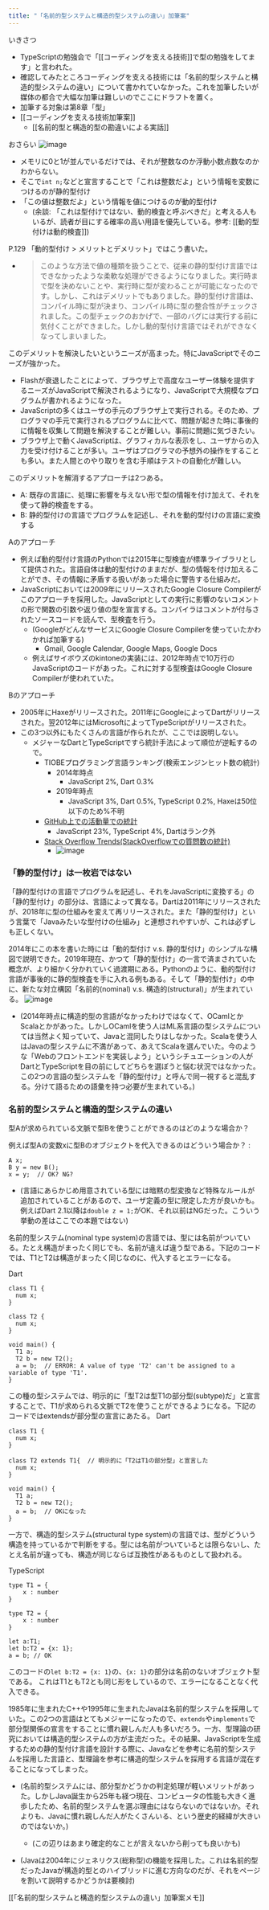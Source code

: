 ```yaml
---
title: "「名前的型システムと構造的型システムの違い」加筆案"
---
```


いきさつ
- TypeScriptの勉強会で「[[コーディングを支える技術]]で型の勉強をしてます」と言われた。
- 確認してみたところコーディングを支える技術には「名前的型システムと構造的型システムの違い」について書かれていなかった。これを加筆したいが媒体の都合で大幅な加筆は難しいのでここにドラフトを置く。
- 加筆する対象は第8章「型」
- [[コーディングを支える技術加筆案]]
    - [[名前的型と構造的型の勘違いによる実話]]

おさらい
![image](https://gyazo.com/df9ab60204aa68fff5318dccb0c6a6da/thumb/1000)
- メモリに0と1が並んでいるだけでは、それが整数なのか浮動小数点数なのかわからない。
- そこで`int n;`などと宣言することで「これは整数だよ」という情報を変数につけるのが静的型付け
- 「この値は整数だよ」という情報を値につけるのが動的型付け
    - (余談: 「これは型付けではない、動的検査と呼ぶべきだ」と考える人もいるが、読者が目にする確率の高い用語を優先している。参考: [[動的型付けは動的検査]])

P.129 「動的型付け > メリットとデメリット」ではこう書いた。
- > このような方法で値の種類を扱うことで、従来の静的型付け言語ではできなかったような柔軟な処理ができるようになりました。実行時まで型を決めないことや、実行時に型が変わることが可能になったのです。しかし、これはデメリットでもありました。静的型付け言語は、コンパイル時に型が決まり、コンパイル時に型の整合性がチェックされました。この型チェックのおかげで、一部のバグには実行する前に気付くことができました。しかし動的型付け言語ではそれができなくなってしまいました。

このデメリットを解決したいというニーズが高まった。特にJavaScriptでそのニーズが強かった。
- Flashが衰退したことによって、ブラウザ上で高度なユーザー体験を提供するニーズがJavaScriptで解決されるようになり、JavaScriptで大規模なプログラムが書かれるようになった。
- JavaScriptの多くはユーザの手元のブラウザ上で実行される。そのため、プログラマの手元で実行されるプログラムに比べて、問題が起きた時に事後的に情報を収集して問題を解決することが難しい。事前に問題に気づきたい。
- ブラウザ上で動くJavaScriptは、グラフィカルな表示をし、ユーザからの入力を受け付けることが多い。ユーザはプログラマの予想外の操作をすることも多い。また人間とのやり取りを含む手順はテストの自動化が難しい。

このデメリットを解消するアプローチは2つある。
- A: 既存の言語に、処理に影響を与えない形で型の情報を付け加えて、それを使って静的検査をする。
- B: 静的型付けの言語でプログラムを記述し、それを動的型付けの言語に変換する

Aのアプローチ
- 例えば動的型付け言語のPythonでは2015年に型検査が標準ライブラリとして提供された。言語自体は動的型付けのままだが、型の情報を付け加えることができ、その情報に矛盾する扱いがあった場合に警告する仕組みだ。
- JavaScriptにおいては2009年にリリースされたGoogle Closure Compilerがこのアプローチを採用した。JavaScriptとしての実行に影響のないコメントの形で関数の引数や返り値の型を宣言する。コンパイラはコメントが付与されたソースコードを読んで、型検査を行う。
    - (GoogleがどんなサービスにGoogle Closure Compilerを使っていたかわかれば加筆する)
        - Gmail, Google Calendar, Google Maps, Google Docs
    - 例えばサイボウズのkintoneの実装には、2012年時点で10万行のJavaScriptのコードがあった。これに対する型検査はGoogle Closure Compilerが使われていた。

Bのアプローチ
- 2005年にHaxeがリリースされた。2011年にGoogleによってDartがリリースされた。翌2012年にはMicrosoftによってTypeScriptがリリースされた。
- この3つ以外にもたくさんの言語が作られたが、ここでは説明しない。
    - メジャーなDartとTypeScriptですら統計手法によって順位が逆転するので。
        - TIOBEプログラミング言語ランキング(検索エンジンヒット数の統計)
            - 2014年時点
                - JavaScript 2%, Dart 0.3%
            - 2019年時点
                - JavaScript 3%, Dart 0.5%, TypeScript 0.2%, Haxeは50位以下のため%不明
        - [GitHub上での活動量での統計](https://www.benfrederickson.com/ranking-programming-languages-by-github-users/)
            - JavaScript 23%, TypeScript 4%, Dartはランク外
        - [Stack Overflow Trends(StackOverflowでの質問数の統計)](https://insights.stackoverflow.com/trends?tags=typescript%2Cdart)
            - ![image](https://gyazo.com/b802e536503898b1cf8f4d767468c63b/thumb/1000)

### 「静的型付け」は一枚岩ではない
「静的型付けの言語でプログラムを記述し、それをJavaScriptに変換する」の「静的型付け」の部分は、言語によって異なる。Dartは2011年にリリースされたが、2018年に型の仕組みを変えて再リリースされた。また「静的型付け」という言葉で「Javaみたいな型付けの仕組み」と連想されやすいが、これは必ずしも正しくない。

2014年にこの本を書いた時には「動的型付け v.s. 静的型付け」のシンプルな構図で説明できた。2019年現在、かつて「静的型付け」の一言で済まされていた概念が、より細かく分かれていく過渡期にある。Pythonのように、動的型付け言語が事後的に静的型検査を手に入れる例もある。そして「静的型付け」の中に、新たな対立構図「名前的(nominal) v.s. 構造的(structural)」が生まれている。
![image](https://gyazo.com/e0eb641c58a9fa6f52db6e11fcbdecb1/thumb/1000)
- (2014年時点に構造的型の言語がなかったわけではなくて、OCamlとかScalaとかがあった。しかしOCamlを使う人はML系言語の型システムについては当然よく知っていて、Javaと混同したりはしなかった。Scalaを使う人はJavaの型システムに不満があって、あえてScalaを選んでいた。今のような「Webのフロントエンドを実装しよう」というシチュエーションの人がDartとTypeScriptを目の前にしてどちらを選ぼうと悩む状況ではなかった。この2つの言語の型システムを「静的型付け」と呼んで同一視すると混乱する。分けて語るための語彙を持つ必要が生まれている。)

### 名前的型システムと構造的型システムの違い

型Aが求められている文脈で型Bを使うことができるのはどのような場合か？

例えば型Aの変数xに型Bのオブジェクトを代入できるのはどういう場合か？
:

```
A x;
B y = new B();
x = y;  // OK? NG?
```


- (言語にあらかじめ用意されている型には暗黙の型変換など特殊なルールが追加されていることがあるので、ユーザ定義の型に限定した方が良いかも。例えばDart 2.1以降は`double z = 1;`がOK、それ以前はNGだった。こういう挙動の差はここでの本題ではない)

名前的型システム(nominal type system)の言語では、型には名前がついている。たとえ構造がまったく同じでも、名前が違えば違う型である。下記のコードでは、T1とT2は構造がまったく同じなのに、代入するとエラーになる。

Dart

```
class T1 {
  num x;
}

class T2 {
  num x;
}

void main() {
  T1 a;
  T2 b = new T2();
  a = b;  // ERROR: A value of type 'T2' can't be assigned to a variable of type 'T1'.
}
```


この種の型システムでは、明示的に「型T2は型T1の部分型(subtype)だ」と宣言することで、T1が求められる文脈でT2を使うことができるようになる。下記のコードではextendsが部分型の宣言にあたる。
Dart

```
class T1 {
  num x;
}

class T2 extends T1{  // 明示的に「T2はT1の部分型」と宣言した
  num x;
}

void main() {
  T1 a;
  T2 b = new T2();
  a = b;  // OKになった
}

```


一方で、構造的型システム(structural type system)の言語では、型がどういう構造を持っているかで判断をする。型には名前がついているとは限らないし、たとえ名前が違っても、構造が同じならば互換性があるものとして扱われる。

TypeScript

```
type T1 = {
    x : number
}

type T2 = {
    x : number
}

let a:T1;
let b:T2 = {x: 1};
a = b; // OK
```


このコードの`let b:T2 = {x: 1}`の、`{x: 1}`の部分は名前のないオブジェクト型である。
これはT1ともT2とも同じ形をしているので、エラーになることなく代入できる。

1985年に生まれたC++や1995年に生まれたJavaは名前的型システムを採用していた。この2つの言語はとてもメジャーになったので、`extends`や`implements`で部分型関係の宣言をすることに慣れ親しんだ人も多いだろう。一方、型理論の研究においては構造的型システムの方が主流だった。その結果、JavaScriptを生成するための静的型付け言語を設計する際に、Javaなどを参考に名前的型システムを採用した言語と、型理論を参考に構造的型システムを採用する言語が混在することになってしまった。

- (名前的型システムには、部分型かどうかの判定処理が軽いメリットがあった。しかしJava誕生から25年も経つ現在、コンピュータの性能も大きく進歩したため、名前的型システムを選ぶ理由にはならないのではないか。それよりも、Javaに慣れ親しんだ人がたくさんいる、という歴史的経緯が大きいのではないか。)
    - (この辺りはあまり確定的なことが言えないから削っても良いかも)

- (Javaは2004年にジェネリクス(総称型)の機能を採用した。これは名前的型だったJavaが構造的型とのハイブリッドに進む方向なのだが、それをページを割いて説明するかどうかは要検討)


[[「名前的型システムと構造的型システムの違い」加筆案メモ]]